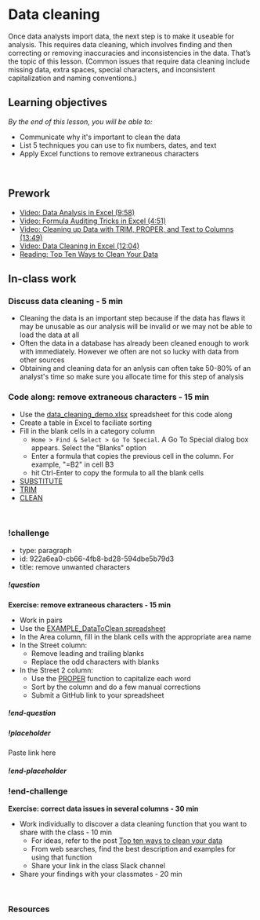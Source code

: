 # Data cleaning

Once data analysts import data, the next step is to make it useable for analysis. This requires data cleaning, which involves finding and then correcting or removing inaccuracies and inconsistencies in the data. That’s the topic of this lesson. (Common issues that require data cleaning include missing data, extra spaces, special characters, and inconsistent capitalization and naming conventions.)

## Learning objectives

*By the end of this lesson, you will be able to:*
* Communicate why it's important to clean the data
* List 5 techniques you can use to fix numbers, dates, and text 
* Apply Excel functions to remove extraneous characters
<br>

## Prework
* [Video: Data Analysis in Excel (9:58)](https://www.youtube.com/watch?v=YqS0x0yshlo&feature=youtu.be)
* [Video: Formula Auditing Tricks in Excel (4:51)](https://www.youtube.com/watch?v=dCK_LG3Nk6Q&list=PLnVcHd3TXd2qNpfJyfQkwHO70gaZZ79L8&index=3_)
* [Video: Cleaning up Data with TRIM, PROPER, and Text to Columns (13:49)](https://www.youtube.com/watch?v=x78JR7XHTro)
* [Video: Data Cleaning in Excel (12:04)](https://www.youtube.com/watch?v=WRk9t5yo5Zs)
* [Reading: Top Ten Ways to Clean Your Data](https://support.office.com/en-us/article/top-ten-ways-to-clean-your-data-2844b620-677c-47a7-ac3e-c2e157d1db19)

## In-class work

### Discuss data cleaning - 5 min

* Cleaning the data is an important step because if the data has flaws it may be unusable as our analysis will be invalid or we may not be able to load the data at all
* Often the data in a database has already been cleaned enough to work with immediately. However we often are not so lucky with data from other sources 
* Obtaining and cleaning data for an anlysis can often take 50-80% of an analyst's time so make sure you allocate time for this step of analysis 

### Code along: remove extraneous characters - 15 min
* Use the [data_cleaning_demo.xlsx](https://drive.google.com/file/d/10PFvbBtuSEVSmt0RmyfuzMbAERBkVY42/view?usp=sharing) spreadsheet for this code along
* Create a table in Excel to faciliate sorting
* Fill in the blank cells in a category column
  * ```Home > Find & Select > Go To Special```.   A Go To Special dialog box appears. Select the "Blanks" option
  * Enter a formula that copies the previous cell in the column. For example, "=B2" in cell B3
  * hit Ctrl-Enter to copy the formula to all the blank cells
* [SUBSTITUTE](https://support.office.com/en-us/article/substitute-function-6434944e-a904-4336-a9b0-1e58df3bc332)
* [TRIM](https://support.office.com/en-us/article/trim-function-410388fa-c5df-49c6-b16c-9e5630b479f9)
* [CLEAN](https://support.office.com/en-us/article/clean-function-26f3d7c5-475f-4a9c-90e5-4b8ba987ba41)
<br>

### !challenge

* type: paragraph
* id: 922a6ea0-cb66-4fb8-bd28-594dbe5b79d3
* title: remove unwanted characters

##### !question
**Exercise: remove extraneous characters - 15 min**
* Work in pairs
* Use the [EXAMPLE_DataToClean spreadsheet](https://drive.google.com/file/d/16SjBuqk5gPoqVM0oDKFreXxuhOTi21jv/view?usp=sharing)
* In the Area column, fill in the blank cells with the appropriate area name
* In the Street column:
  *  Remove leading and trailing blanks
  *  Replace the odd characters with blanks
* In the Street 2 column:
  * Use the [PROPER](https://support.office.com/en-us/article/proper-function-52a5a283-e8b2-49be-8506-b2887b889f94?ui=en-US&rs=en-US&ad=US) function to capitalize each word 
  * Sort by the column and do a few manual corrections
  * Submit a GitHub link to your spreadsheet

##### !end-question

##### !placeholder

Paste link here

##### !end-placeholder

### !end-challenge

**Exercise: correct data issues in several columns - 30 min**
* Work individually to discover a data cleaning function that you want to share with the class - 10 min
  * For ideas, refer to the post [Top ten ways to clean your data](https://support.office.com/en-us/article/top-ten-ways-to-clean-your-data-2844b620-677c-47a7-ac3e-c2e157d1db19)
  * From web searches, find the best description and examples for using that function
  * Share your link in the class Slack channel
* Share your findings with your classmates - 20 min
<br>

### Resources
